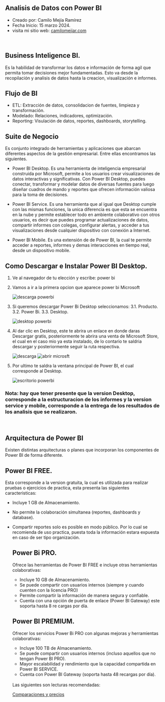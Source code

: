 ## Analisis de Datos con Power BI

- Creado por: Camilo Mejía Ramírez
- Fecha Inicio: 15 marzo 2024.
- visita mi sitio web: [camilomejiar.com](https://camilomejiar.com/)

<br>

## Business Inteligence BI.

Es la habilidad de transformar los datos e información de forma agil que permita
tomar decisiones mejor fundamentadas. Esto va desde la recopilación y analisis de datos hasta la creacion, 
visualización e informes. 

## Flujo de BI

  * ETL: Extracción de datos, consolidacion de fuentes, limpieza y transformación.
  * Modelado: Relaciones, indicadores, optimización.
  * Reporting: Visulación de datos, reportes, dashboards, storytelling.

## Suite de Negocio

Es conjunto integrado de herramientas y aplicaciones que abarcan diferentes aspectos de la gestión empresarial.
Entre ellas encontramos las siguientes.

  * Power BI Desktop. Es una herramienta de inteligencia empresarial construida por Microsoft, permite a los usuarios
    crear visualizaciones de datos interactivas y significativas. Con Power BI Desktop, puedes conectar, transformar
    y modelar datos de diversas fuentes para luego diseñar cuadros de mando y reportes que ofrecen información valiosa
    para la toma de decisiones.

  * Power BI Service.  Es una herramienta que al igual que Desktop cumple con las mismas funciones, la unica diferencia
    es que esta se encuentra en la nube y permite establecer todo en ambiente colaborativo con otros usuarios, es decir
    que puedes programar actualizaciones de datos, compartir informes con colegas, configurar alertas, y acceder a
    tus visualizaciones desde cualquier dispositivo con conexión a Internet.

  * Power BI Mobile. Es una extensión de de Power BI, la cual te permite acceder a reportes, informes y demas interacciones
    en tiempo real, desde un dispositivo mobile.

## Como Descargar e Instalar Power BI Desktop.

1. Ve al navegador de tu elección y escribe: power bi
2. Vamos a ir a la primera opcion que aparece power bi Microsoft
   
   ![descarga powerbi](https://github.com/camilomejiar/Analisis_de_Datos_PowerBI/assets/101876440/d7191396-c017-43c6-a8b5-e586bd373e42)

3. Si queremos descargar Power Bi Desktop seleccionamos:
   3.1. Producto.
   3.2. Power Bi.
   3.3. Desktop.

   ![desktop powerbi](https://github.com/camilomejiar/Analisis_de_Datos_PowerBI/assets/101876440/02a549f5-dddf-47c9-a004-0fa125fb3734)

4. Al dar clic en Desktop, este te abrira un enlace en donde daras Descargar gratis, posteriormente te abrira una venta de
   Microsoft Store, el cual en el caso mio ya esta instalado, de lo contario te saldria descargar y posteriormente seguir la ruta
   respectiva.

   ![descarga](https://github.com/camilomejiar/Analisis_de_Datos_PowerBI/assets/101876440/fd431706-31b3-4e50-a859-3e7ca5c5153b)
   ![abrir microsft](https://github.com/camilomejiar/Analisis_de_Datos_PowerBI/assets/101876440/062eea44-20e6-42ca-9514-4b523bec890a)

5. Por ultimo te saldra la ventana principal de Power BI, el cual corresponde al Desktop.

   ![escritorio powerbi](https://github.com/camilomejiar/Analisis_de_Datos_PowerBI/assets/101876440/5df3677b-107c-4baa-a5c9-8d29eeb9b70b)


### Nota: hay que tener presente que la version Desktop, corresponde a la estructuracion de los informes y la version service y mobile, corresponde a la entrega de los resultados de los analisis que se realizaron.

<br>

## Arquitectura de Power BI

Existen distintas arquitecturas o planes que incorporan los componentes de Power BI de forma diferente.

## Power BI FREE.
Esta corresponde a la version gratuita, la cual es utilizada para realizar pruebas o ejercicios de practica, esta presenta las siguientes caracteristicas:

* Incluye 1 GB de Almacenamiento.
* No permite la colaboración simultanea (reportes, dashboards y database).
* Compartir reportes solo es posible en modo público. Por lo cual se recomienda de uso practica, puesta toda la información estara expuesta en caso de ser   tipo organización.

  ## Power Bi PRO.
  Ofrece las herramientas de Power BI FREE e incluye otras herramientas colaborativas:

  * Incluye 10 GB de Almacenamiento.
  * Se puede compartir con usuarios internos (siempre y cuando cuenten con la licencia PRO)
  * Permite compartir la información de manera segura y confiable.
  * Cuenta con una opción de puerta de enlace (Power BI Gateway) este soporta hasta 8 re cargas por día.

  ## Power BI PREMIUM.
  Ofrecer los servicios Power Bi PRO con algunas mejoras y herramientas colaborativas:

  * Incluye 100 TB de Almacenamiento.
  * Se puede compartir con usuarios internos (incluso aquellos que no tengan Power BI PRO).
  * Mayor escalabilidad y rendimiento que la capacidad compartida en Power BI SERVICE.
  * Cuenta con Power BI Gateway (soporta hasta 48 recargas por día).

  <br> 
  Las siguientes son lecturas recomendadas:
  
  [Comparaciones y precios](https://powerbi.microsoft.com/es-mx/pricing/)

  
  
  

  
